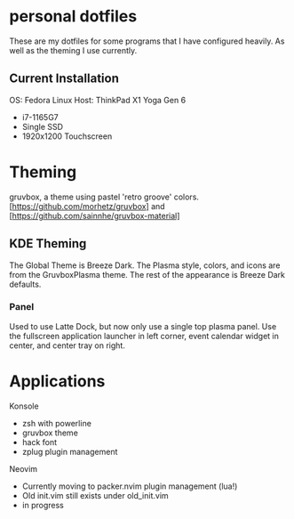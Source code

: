 # personal dotfiles
These are my dotfiles for some programs that I have configured heavily. As well as the theming I use currently.
## Current Installation
OS: Fedora Linux
Host: ThinkPad X1 Yoga Gen 6
- i7-1165G7
- Single SSD
- 1920x1200 Touchscreen

# Theming
gruvbox, a theme using pastel 'retro groove' colors.
[https://github.com/morhetz/gruvbox] and [https://github.com/sainnhe/gruvbox-material]

## KDE Theming
The Global Theme is Breeze Dark. The Plasma style, colors, and icons are from the GruvboxPlasma theme. The rest of the appearance is Breeze Dark defaults.
### Panel
Used to use Latte Dock, but now only use a single top plasma panel. Use the fullscreen application launcher in left corner, event calendar widget in center, and center tray on right.

# Applications
Konsole
* zsh with powerline
* gruvbox theme
* hack font
* zplug plugin management

Neovim
* Currently moving to packer.nvim plugin management (lua!)
* Old init.vim still exists under old_init.vim
* in progress
